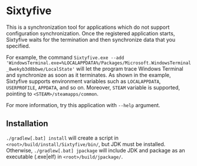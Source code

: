 # Sixtyfive

This is a synchronization tool for applications which do not support configuration synchronization.
Once the registered application starts, Sixtyfive waits for the termination and then synchronize data that you specified.

For example, the command `Sixtyfive.exe --add 'WindowsTerminal.exe=%LOCALAPPDATA%/Packages/Microsoft.WindowsTerminal_8wekyb3d8bbwe/LocalState'` 
will let the program trace Windows Terminal and synchronize as soon as it terminates.
As shown in the example, Sixtyfive supports environment variables such as `LOCALAPPDATA`, `USERPROFILE`, `APPDATA`, and so on.
Moreover, `STEAM` variable is supported, pointing to `<STEAM>/steamapps/common`.

For more information, try this application with `--help` argument.


## Installation

`./gradlew[.bat] install` will create a script in `<root>/build/install/Sixtyfive/bin/`, but JDK must be installed.
Otherwise, `./gradlew[.bat] jpackage` will include JDK and package as an executable (.exe|elf) in `<root>/build/jpackage/`.
